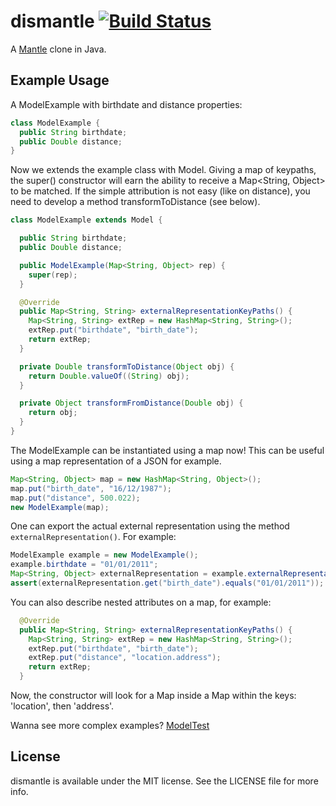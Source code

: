 # dismantle [![Build Status](https://travis-ci.org/Codeminer42/dismantle.png?branch=master)](https://travis-ci.org/Codeminer42/dismantle)


A [Mantle](https://github.com/github/Mantle) clone in Java.

## Example Usage

A ModelExample with birthdate and distance properties:

```java
class ModelExample {
  public String birthdate;
  public Double distance;
}
```

Now we extends the example class with Model. Giving a map of keypaths, the super() constructor will earn the ability to receive a Map<String, Object> to be matched.
If the simple attribution is not easy (like on distance), you need to develop a method transformToDistance (see below).


```java
class ModelExample extends Model {

  public String birthdate;
  public Double distance;

  public ModelExample(Map<String, Object> rep) {
    super(rep);
  }

  @Override
  public Map<String, String> externalRepresentationKeyPaths() {
    Map<String, String> extRep = new HashMap<String, String>();
    extRep.put("birthdate", "birth_date");
    return extRep;
  }

  private Double transformToDistance(Object obj) {
    return Double.valueOf((String) obj);
  }

  private Object transformFromDistance(Double obj) {
    return obj;
  }
}
```

The ModelExample can be instantiated using a map now! This can be useful using a map representation of a JSON for example.

```java
Map<String, Object> map = new HashMap<String, Object>();
map.put("birth_date", "16/12/1987");
map.put("distance", 500.022);
new ModelExample(map);
```

One can export the actual external representation using the method `externalRepresentation()`. For example:

```java
ModelExample example = new ModelExample();
example.birthdate = "01/01/2011";
Map<String, Object> externalRepresentation = example.externalRepresentation();
assert(externalRepresentation.get("birth_date").equals("01/01/2011"));
```

You can also describe nested attributes on a map, for example:

```java
  @Override
  public Map<String, String> externalRepresentationKeyPaths() {
    Map<String, String> extRep = new HashMap<String, String>();
    extRep.put("birthdate", "birth_date");
    extRep.put("distance", "location.address");
    return extRep;
  }
```

Now, the constructor will look for a Map inside a Map within the keys: 'location', then 'address'.

Wanna see more complex examples? [ModelTest](https://github.com/Codeminer42/dismantle/blob/master/src/test/java/com/codeminer42/dismantle/ModelTest.java)

## License

dismantle is available under the MIT license. See the LICENSE file for more info.
